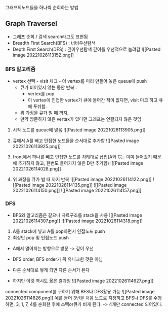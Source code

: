 
그래프의노드들을 하나씩 순회하는 방법
## Graph Traversel
- 그래프 순회 / 검색 search라고도 표현됨
- Breadth First Search(BFS) : 너비우선탐색
- Depth First Search(DFS) : 깊이우선탐색 깊이를 우선적으로 늘려감
![[Pasted image 20221026113152.png]]

### BFS 알고리즘
- vertex 선택 - visit 체크 - 이 vertex를 미리 만들어 놓은 queue에 push
	- 큐가 비어있지 않는 동안 반복 : 
		- vertex를 pop
		- 이 vertex에 인접한 vertex가 큐에 들어간 적이 없다면, visit 마크 하고 큐에 푸쉬함.
	- 위 과정을 큐가 빌 때 까지, 
	- 만약 방문하지 않은 vertax가 있다면 그래프는 연결되지 않은 것임

1. 시작 노드를 queue에 넣음
![[Pasted image 20221026113905.png]]

2. 큐에서 A를 빼고 인접한 노드들을 순서대로 추가함
![[Pasted image 20221026113925.png]]

3. front에서 하나를 빼고 인접한 노드를 차례대로 삽입(A와 C는 이미 들어갔기 때문에 추가하지 않고, 한번도 들어가지 않은 D만 추가함)
![[Pasted image 20221026114028.png]]

4. 위 과정을 큐가 빌 때 까지 반복
![[Pasted image 20221026114122.png]]
![[Pasted image 20221026114135.png]]
![[Pasted image 20221026114150.png]]
![[Pasted image 20221026114157.png]]

### DFS
- BFS와 알고리즘은 같으나 자료구조를 stack을 사용
![[Pasted image 20221026114307.png]]
![[Pasted image 20221026114318.png]]
1. A를 stack에 넣고 A를 pop하면서 인접노드 push
2. 최상단 pop 및 인접노드 push
- A에서 멀어지는 방향으로 방문 -> 깊이 우선

- DFS order, BFS order가 꼭 유니크한 것은 아님
- 다른 순서대로 쌓게 되면 다른 순서가 된다
- 하지만 이것 역시도 옳은 결과임
![[Pasted image 20221026114627.png]]

connected component를 구하기 위해 BFS나 DFS활용 가능
![[Pasted image 20221026114826.png]]
예를 들어 3번을 처음 노드로 지정하고 BFS나 DFS를 수행하면, 3, 1, 7, 4를 순회한 후에 스택or큐가 비게 된다. -> 4개만 connected 되어있다.